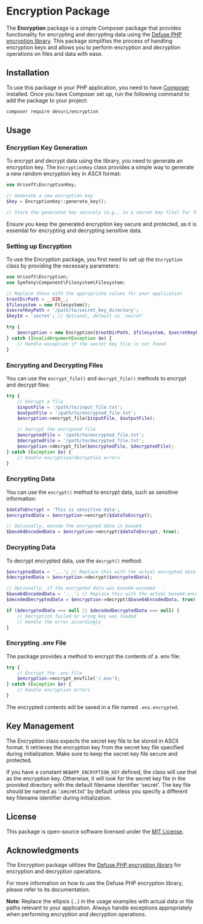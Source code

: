 # Encryption Package

The **Encryption** package is a simple Composer package that provides functionality for encrypting and decrypting data using the [Defuse PHP encryption library](https://github.com/defuse/php-encryption). This package simplifies the process of handling encryption keys and allows you to perform encryption and decryption operations on files and data with ease.

## Installation

To use this package in your PHP application, you need to have [Composer](https://getcomposer.org/) installed. Once you have Composer set up, run the following command to add the package to your project:

```bash
composer require devuri/encryption
```

## Usage

### Encryption Key Generation

To encrypt and decrypt data using the library, you need to generate an encryption key. The `EncryptionKey` class provides a simple way to generate a new random encryption key in ASCII format:

```php
use Urisoft\EncryptionKey;

// Generate a new encryption key
$key = EncryptionKey::generate_key();

// Store the generated key securely (e.g., in a secret key file) for future use.
```

Ensure you keep the generated encryption key secure and protected, as it is essential for encrypting and decrypting sensitive data.

### Setting up Encryption

To use the Encryption package, you first need to set up the `Encryption` class by providing the necessary parameters:

```php
use Urisoft\Encryption;
use Symfony\Component\Filesystem\Filesystem;

// Replace these with the appropriate values for your application
$rootDirPath = __DIR__;
$filesystem = new Filesystem();
$secretKeyPath = '/path/to/secret_key_directory';
$keyId = 'secret'; // Optional, default is 'secret'

try {
    $encryption = new Encryption($rootDirPath, $filesystem, $secretKeyPath, $keyId);
} catch (InvalidArgumentException $e) {
    // Handle exception if the secret key file is not found
}
```

### Encrypting and Decrypting Files

You can use the `encrypt_file()` and `decrypt_file()` methods to encrypt and decrypt files:

```php
try {
    // Encrypt a file
    $inputFile = '/path/to/input_file.txt';
    $outputFile = '/path/to/encrypted_file.txt';
    $encryption->encrypt_file($inputFile, $outputFile);

    // Decrypt the encrypted file
    $encryptedFile = '/path/to/encrypted_file.txt';
    $decryptedFile = '/path/to/decrypted_file.txt';
    $encryption->decrypt_file($encryptedFile, $decryptedFile);
} catch (Exception $e) {
    // Handle encryption/decryption errors
}
```

### Encrypting Data

You can use the `encrypt()` method to encrypt data, such as sensitive information:

```php
$dataToEncrypt = 'This is sensitive data';
$encryptedData = $encryption->encrypt($dataToEncrypt);

// Optionally, encode the encrypted data in base64
$base64EncodedData = $encryption->encrypt($dataToEncrypt, true);
```

### Decrypting Data

To decrypt encrypted data, use the `decrypt()` method:

```php
$encryptedData = '...'; // Replace this with the actual encrypted data
$decryptedData = $encryption->decrypt($encryptedData);

// Optionally, if the encrypted data was base64-encoded
$base64EncodedData = '...'; // Replace this with the actual base64-encoded data
$decodedDecryptedData = $encryption->decrypt($base64EncodedData, true);

if ($decryptedData === null || $decodedDecryptedData === null) {
    // Decryption failed or wrong key was loaded
    // Handle the error accordingly
}
```

### Encrypting .env File

The package provides a method to encrypt the contents of a .env file:

```php
try {
    // Encrypt the .env file
    $encryption->encrypt_envfile('/.env');
} catch (Exception $e) {
    // Handle encryption errors
}
```

The encrypted contents will be saved in a file named `.env.encrypted`.

## Key Management

The Encryption class expects the secret key file to be stored in ASCII format. It retrieves the encryption key from the secret key file specified during initialization. Make sure to keep the secret key file secure and protected.

If you have a constant `WEBAPP_ENCRYPTION_KEY` defined, the class will use that as the encryption key. Otherwise, it will look for the secret key file in the provided directory with the default filename identifier 'secret'. The key file should be named as '.secret.txt' by default unless you specify a different key filename identifier during initialization.

## License

This package is open-source software licensed under the [MIT License](https://opensource.org/licenses/MIT).

## Acknowledgments

The Encryption package utilizes the [Defuse PHP encryption library](https://github.com/defuse/php-encryption) for encryption and decryption operations.

For more information on how to use the Defuse PHP encryption library, please refer to its documentation.

**Note**: Replace the ellipsis (...) in the usage examples with actual data or file paths relevant to your application. Always handle exceptions appropriately when performing encryption and decryption operations.
